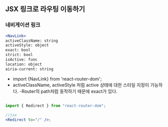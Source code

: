 ## JSX 링크로 라우팅 이동하기

### 네비게이션 링크

```jsx
<NavLink>
activeClassName: string
activeStyle: object
exact: bool
strict: bool
isActive: func
location: object
airia-current: string
```

- import {NavLink} from 'react-router-dom';
- activeClassName, activeStyle 처럼 active 상태에 대한 스타일 지정이 가능하다.
  -Router의 path처럼 동작하기 때문에 exact가 있다.

## <Redirect>

```jsx
import { Redirect } from "react-router-dom";

//jsx
<Redirect to="/" />;
```
